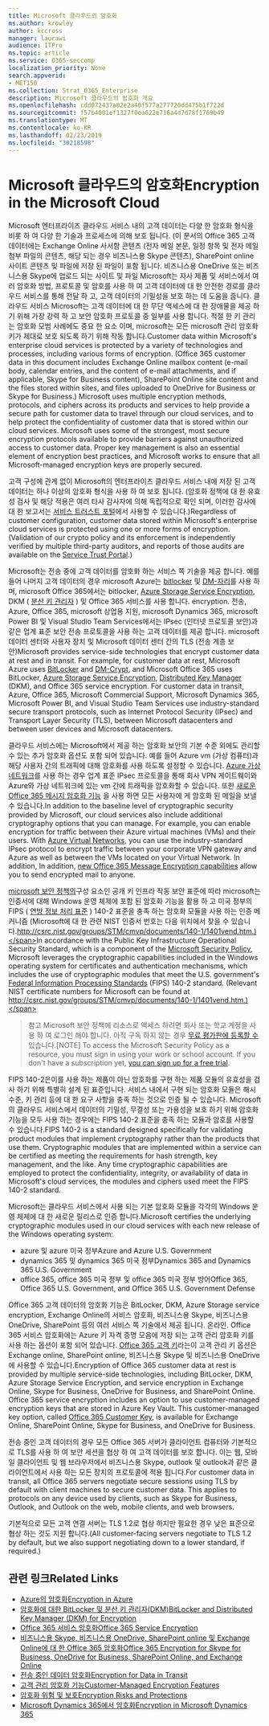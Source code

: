 ```yaml
---
title: Microsoft 클라우드의 암호화
ms.author: krowley
author: kccross
manager: laurawi
audience: ITPro
ms.topic: article
ms.service: O365-seccomp
localization_priority: None
search.appverid:
- MET150
ms.collection: Strat_O365_Enterprise
description: Microsoft 클라우드의 암호화 개요
ms.openlocfilehash: cdd072437a82e2a40f577a277720dd475b1f722d
ms.sourcegitcommit: f57b4001ef1327f0ea622e716a4d7d78f1769b49
ms.translationtype: MT
ms.contentlocale: ko-KR
ms.lasthandoff: 02/23/2019
ms.locfileid: "30218598"
---
```

# <a name="encryption-in-the-microsoft-cloud"></a><span data-ttu-id="b7953-103">Microsoft 클라우드의 암호화</span><span class="sxs-lookup"><span data-stu-id="b7953-103">Encryption in the Microsoft Cloud</span></span>

<span data-ttu-id="b7953-p101">Microsoft 엔터프라이즈 클라우드 서비스 내의 고객 데이터는 다양 한 암호화 형식을 비롯 하 여 다양 한 기술과 프로세스에 의해 보호 됩니다. (이 문서의 Office 365 고객 데이터에는 Exchange Online 사서함 콘텐츠 (전자 메일 본문, 일정 항목 및 전자 메일 첨부 파일의 콘텐츠, 해당 되는 경우 비즈니스용 Skype 콘텐츠), SharePoint online 사이트 콘텐츠 및 파일에 저장 된 파일이 포함 됩니다. 비즈니스용 OneDrive 또는 비즈니스용 Skype에 업로드 되는 사이트 및 파일 Microsoft는 자사 제품 및 서비스에서 여러 암호화 방법, 프로토콜 및 암호를 사용 하 여 고객 데이터에 대 한 안전한 경로를 클라우드 서비스를 통해 전달 하 고, 고객 데이터의 기밀성을 보호 하는 데 도움을 줍니다. 클라우드 서비스 Microsoft는 고객 데이터에 대 한 무단 액세스에 대 한 장애물을 제공 하기 위해 가장 강력 하 고 보안 암호화 프로토콜 중 일부를 사용 합니다. 적절 한 키 관리는 암호화 모범 사례에도 중요 한 요소 이며, microsoft는 모든 microsoft 관리 암호화 키가 제대로 보호 되도록 하기 위해 작동 합니다.</span><span class="sxs-lookup"><span data-stu-id="b7953-p101">Customer data within Microsoft's enterprise cloud services is protected by a variety of technologies and processes, including various forms of encryption. (Office 365 customer data in this document includes Exchange Online mailbox content (e-mail body, calendar entries, and the content of e-mail attachments, and if applicable, Skype for Business content), SharePoint Online site content and the files stored within sites, and files uploaded to OneDrive for Business or Skype for Business.) Microsoft uses multiple encryption methods, protocols, and ciphers across its products and services to help provide a secure path for customer data to travel through our cloud services, and to help protect the confidentiality of customer data that is stored within our cloud services. Microsoft uses some of the strongest, most secure encryption protocols available to provide barriers against unauthorized access to customer data. Proper key management is also an essential element of encryption best practices, and Microsoft works to ensure that all Microsoft-managed encryption keys are properly secured.</span></span>

<span data-ttu-id="b7953-p102">고객 구성에 관계 없이 Microsoft의 엔터프라이즈 클라우드 서비스 내에 저장 된 고객 데이터는 하나 이상의 암호화 형식을 사용 하 여 보호 됩니다. (암호화 정책에 대 한 유효성 검사 및 해당 적용은 여러 타사 감사자에 의해 독립적으로 확인 되며, 이러한 감사에 대 한 보고서는 [서비스 트러스트 포털](https://aka.ms/stp)에서 사용할 수 있습니다.)</span><span class="sxs-lookup"><span data-stu-id="b7953-p102">Regardless of customer configuration, customer data stored within Microsoft's enterprise cloud services is protected using one or more forms of encryption. (Validation of our crypto policy and its enforcement is independently verified by multiple third-party auditors, and reports of those audits are available on the [Service Trust Portal](https://aka.ms/stp).)</span></span>

<span data-ttu-id="b7953-p103">Microsoft는 전송 중에 고객 데이터를 암호화 하는 서비스 쪽 기술을 제공 합니다. 예를 들어 나머지 고객 데이터의 경우 microsoft Azure는 [bitlocker](https://docs.microsoft.com/windows/device-security/bitlocker/bitlocker-overview) 및 [DM-자리](https://en.wikipedia.org/wiki/Dm-crypt)를 사용 하며, microsoft Office 365에서는 bitlocker, [Azure Storage Service Encryption](https://azure.microsoft.com/documentation/articles/storage-service-encryption/), DKM ( [분산 키 관리자](https://support.office.com/article/989ba10c-f73f-4efb-ad1b-af3322e5f376) ) 및 Office 365 서비스를 사용 합니다. encryption. 전송, Azure, Office 365, microsoft 상업용 지원, microsoft Dynamics 365, microsoft Power BI 및 Visual Studio Team Services에서는 IPsec (인터넷 프로토콜 보안)과 같은 업계 표준 보안 전송 프로토콜을 사용 하는 고객 데이터를 제공 합니다. microsoft 데이터 센터와 사용자 장치 및 Microsoft 데이터 센터 간의 TLS (전송 계층 보안)</span><span class="sxs-lookup"><span data-stu-id="b7953-p103">Microsoft provides service-side technologies that encrypt customer data at rest and in transit. For example, for customer data at rest, Microsoft Azure uses [BitLocker](https://docs.microsoft.com/windows/device-security/bitlocker/bitlocker-overview) and [DM-Crypt](https://en.wikipedia.org/wiki/Dm-crypt), and Microsoft Office 365 uses BitLocker, [Azure Storage Service Encryption](https://azure.microsoft.com/documentation/articles/storage-service-encryption/), [Distributed Key Manager](https://support.office.com/article/989ba10c-f73f-4efb-ad1b-af3322e5f376) (DKM), and Office 365 service encryption. For customer data in transit, Azure, Office 365, Microsoft Commercial Support, Microsoft Dynamics 365, Microsoft Power BI, and Visual Studio Team Services use industry-standard secure transport protocols, such as Internet Protocol Security (IPsec) and Transport Layer Security (TLS), between Microsoft datacenters and between user devices and Microsoft datacenters.</span></span>

<span data-ttu-id="b7953-p104">클라우드 서비스에는 Microsoft에서 제공 하는 암호화 보안의 기본 수준 외에도 관리할 수 있는 추가 암호화 옵션도 포함 되어 있습니다. 예를 들어 Azure vm (가상 컴퓨터)과 해당 사용자 간의 트래픽에 대해 암호화를 사용 하도록 설정할 수 있습니다. [Azure 가상 네트워크](https://azure.microsoft.com/services/virtual-network/)를 사용 하는 경우 업계 표준 IPsec 프로토콜을 통해 회사 VPN 게이트웨이와 Azure와 가상 네트워크에 있는 vm 간에 트래픽을 암호화할 수 있습니다. 또한 [새로운 Office 365 메시지 암호화 기능](set-up-new-message-encryption-capabilities.md) 을 사용 하면 모든 사용자에 게 암호화 된 메일을 보낼 수 있습니다.</span><span class="sxs-lookup"><span data-stu-id="b7953-p104">In addition to the baseline level of cryptographic security provided by Microsoft, our cloud services also include additional cryptography options that you can manage. For example, you can enable encryption for traffic between their Azure virtual machines (VMs) and their users. With [Azure Virtual Networks](https://azure.microsoft.com/services/virtual-network/), you can use the industry-standard IPsec protocol to encrypt traffic between your corporate VPN gateway and Azure as well as between the VMs located on your Virtual Network. In addition, In addition, [new Office 365 Message Encryption capabilities](set-up-new-message-encryption-capabilities.md) allow you to send encrypted mail to anyone.</span></span>

<span data-ttu-id="b7953-p105">[microsoft 보안 정책의](https://servicetrust.microsoft.com/ViewPage/TrustDocuments?command=Download&downloadType=Document&downloadId=5868ecc8-50b7-4f91-b43f-640e2b99e86e&docTab=6d000410-c9e9-11e7-9a91-892aae8839ad_FAQ%20and%20White%20Papers)구성 요소인 공개 키 인프라 작동 보안 표준에 따라 microsoft는 인증서에 대해 Windows 운영 체제에 포함 된 암호화 기능을 활용 하 고 미국 정부의 FIPS ( [연방 정보 처리 표준](http://csrc.nist.gov/publications/PubsFIPS.html) ) 140-2 표준을 충족 하는 암호화 모듈을 사용 하는 인증 메커니즘 (Microsoft에 대 한 관련 NIST 인증서 번호는 다음 위치에서 찾을 수 있습니다.http://csrc.nist.gov/groups/STM/cmvp/documents/140-1/1401vend.htm.)</span><span class="sxs-lookup"><span data-stu-id="b7953-p105">In accordance with the Public Key Infrastructure Operational Security Standard, which is a component of the [Microsoft Security Policy](https://servicetrust.microsoft.com/ViewPage/TrustDocuments?command=Download&downloadType=Document&downloadId=5868ecc8-50b7-4f91-b43f-640e2b99e86e&docTab=6d000410-c9e9-11e7-9a91-892aae8839ad_FAQ%20and%20White%20Papers), Microsoft leverages the cryptographic capabilities included in the Windows operating system for certificates and authentication mechanisms, which includes the use of cryptographic modules that meet the U.S. government's [Federal Information Processing Standards](http://csrc.nist.gov/publications/PubsFIPS.html) (FIPS) 140-2 standard. (Relevant NIST certificate numbers for Microsoft can be found at http://csrc.nist.gov/groups/STM/cmvp/documents/140-1/1401vend.htm.)</span></span>

> <span data-ttu-id="b7953-p106">참고 Microsoft 보안 정책에 리소스로 액세스 하려면 회사 또는 학교 계정을 사용 하 여 로그인 해야 합니다. 아직 구독 하지 않는 경우 [무료 평가판에 등록할 수](https://servicetrust.microsoft.com/Home/TrialSubscriptions)있습니다.</span><span class="sxs-lookup"><span data-stu-id="b7953-p106">[NOTE] To access the Microsoft Security Policy as a resource, you must sign in using your work or school account. If you don't have a subscription yet, [you can sign up for a free trial](https://servicetrust.microsoft.com/Home/TrialSubscriptions).</span></span>

<span data-ttu-id="b7953-p107">FIPS 140-2은이를 사용 하는 제품이 아닌 암호화를 구현 하는 제품 모듈의 유효성을 검사 하기 위해 특별히 설계 된 표준입니다. 서비스 내에서 구현 되는 암호화 모듈은 해시 수준, 키 관리 등에 대 한 요구 사항을 충족 하는 것으로 인증 될 수 있습니다. Microsoft의 클라우드 서비스에서 데이터의 기밀성, 무결성 또는 가용성을 보호 하기 위해 암호화 기능을 모두 사용 하는 경우에는 FIPS 140-2 표준을 충족 하는 모듈과 암호를 사용할 수 있습니다.</span><span class="sxs-lookup"><span data-stu-id="b7953-p107">FIPS 140-2 is a standard designed specifically for validating product modules that implement cryptography rather than the products that use them. Cryptographic modules that are implemented within a service can be certified as meeting the requirements for hash strength, key management, and the like. Any time cryptographic capabilities are employed to protect the confidentiality, integrity, or availability of data in Microsoft's cloud services, the modules and ciphers used meet the FIPS 140-2 standard.</span></span>

<span data-ttu-id="b7953-124">Microsoft는 클라우드 서비스에서 사용 되는 기본 암호화 모듈을 각각의 Windows 운영 체제에 대 한 새로운 릴리스로 인증 합니다.</span><span class="sxs-lookup"><span data-stu-id="b7953-124">Microsoft certifies the underlying cryptographic modules used in our cloud services with each new release of the Windows operating system:</span></span>
- <span data-ttu-id="b7953-125">azure 및 azure 미국 정부</span><span class="sxs-lookup"><span data-stu-id="b7953-125">Azure and Azure U.S. Government</span></span>
- <span data-ttu-id="b7953-126">dynamics 365 및 dynamics 365 미국 정부</span><span class="sxs-lookup"><span data-stu-id="b7953-126">Dynamics 365 and Dynamics 365 U.S. Government</span></span>
- <span data-ttu-id="b7953-127">office 365, office 365 미국 정부 및 office 365 미국 정부 방어</span><span class="sxs-lookup"><span data-stu-id="b7953-127">Office 365, Office 365 U.S. Government, and Office 365 U.S. Government Defense</span></span>

<span data-ttu-id="b7953-p108">Office 365 고객 데이터의 암호화 기능은 BitLocker, DKM, Azure Storage service encryption, Exchange Online의 서비스 암호화, 비즈니스용 Skype, 비즈니스용 OneDrive, SharePoint 등의 여러 서비스 쪽 기술에서 제공 됩니다. 온라인. Office 365 서비스 암호화에는 Azure 키 자격 증명 모음에 저장 되는 고객 관리 암호화 키를 사용 하는 옵션이 포함 되어 있습니다. [Office 365 고객 키](https://support.office.com/article/f2cd475a-e592-46cf-80a3-1bfb0fa17697)라는이 고객 관리 키 옵션은 Exchange online, SharePoint online, 비즈니스용 Skype 및 비즈니스용 OneDrive에 사용할 수 있습니다.</span><span class="sxs-lookup"><span data-stu-id="b7953-p108">Encryption of Office 365 customer data at rest is provided by multiple service-side technologies, including BitLocker, DKM, Azure Storage Service Encryption, and service encryption in Exchange Online, Skype for Business, OneDrive for Business, and SharePoint Online. Office 365 service encryption includes an option to use customer-managed encryption keys that are stored in Azure Key Vault. This customer-managed key option, called [Office 365 Customer Key](https://support.office.com/article/f2cd475a-e592-46cf-80a3-1bfb0fa17697), is available for Exchange Online, SharePoint Online, Skype for Business, and OneDrive for Business.</span></span>

<span data-ttu-id="b7953-p109">전송 중인 고객 데이터의 경우 모든 Office 365 서버가 클라이언트 컴퓨터와 기본적으로 TLS를 사용 하 여 보안 세션을 협상 하 여 고객 데이터를 보호 합니다.  이는 웹, 모바일 클라이언트 및 웹 브라우저에서 비즈니스용 Skype, outlook 및 outlook과 같은 클라이언트에서 사용 하는 모든 장치의 프로토콜에 적용 됩니다.</span><span class="sxs-lookup"><span data-stu-id="b7953-p109">For customer data in transit, all Office 365 servers negotiate secure sessions using TLS by default with client machines to secure customer data.  This applies to protocols on any device used by clients, such as Skype for Business, Outlook, and Outlook on the web, mobile clients, and web browsers.</span></span>

<span data-ttu-id="b7953-133">기본적으로 모든 고객 연결 서버는 TLS 1.2로 협상 하지만 필요한 경우 낮은 표준으로 협상 하는 것도 지원 합니다.</span><span class="sxs-lookup"><span data-stu-id="b7953-133">(All customer-facing servers negotiate to TLS 1.2 by default, but we also support negotiating down to a lower standard, if required.)</span></span>

## <a name="related-links"></a><span data-ttu-id="b7953-134">관련 링크</span><span class="sxs-lookup"><span data-stu-id="b7953-134">Related Links</span></span>

- [<span data-ttu-id="b7953-135">Azure의 암호화</span><span class="sxs-lookup"><span data-stu-id="b7953-135">Encryption in Azure</span></span>](office-365-azure-encryption.md)
- [<span data-ttu-id="b7953-136">암호화에 대한 BitLocker 및 분산 키 관리자(DKM)</span><span class="sxs-lookup"><span data-stu-id="b7953-136">BitLocker and Distributed Key Manager (DKM) for Encryption</span></span>](office-365-bitlocker-and-distributed-key-manager-for-encryption.md)
- [<span data-ttu-id="b7953-137">Office 365 서비스 암호화</span><span class="sxs-lookup"><span data-stu-id="b7953-137">Office 365 Service Encryption</span></span>](office-365-service-encryption.md)
- [<span data-ttu-id="b7953-138">비즈니스용 Skype, 비즈니스용 OneDrive, SharePoint online 및 Exchange Online에 대 한 Office 365 암호화</span><span class="sxs-lookup"><span data-stu-id="b7953-138">Office 365 Encryption for Skype for Business, OneDrive for Business, SharePoint Online, and Exchange Online</span></span>](office-365-encryption-for-skype-onedrive-sharepoint-and-exchange.md)
- [<span data-ttu-id="b7953-139">전송 중인 데이터 암호화</span><span class="sxs-lookup"><span data-stu-id="b7953-139">Encryption for Data in Transit</span></span>](office-365-encryption-for-data-in-transit.md)
- [<span data-ttu-id="b7953-140">고객 관리 암호화 기능</span><span class="sxs-lookup"><span data-stu-id="b7953-140">Customer-Managed Encryption Features</span></span>](office-365-customer-managed-encryption-features.md)
- [<span data-ttu-id="b7953-141">암호화 위험 및 보호</span><span class="sxs-lookup"><span data-stu-id="b7953-141">Encryption Risks and Protections</span></span>](office-365-encryption-risks-and-protections.md)
- [<span data-ttu-id="b7953-142">Microsoft Dynamics 365에서 암호화</span><span class="sxs-lookup"><span data-stu-id="b7953-142">Encryption in Microsoft Dynamics 365</span></span>](office-365-encryption-in-microsoft-dynamics-365.md)